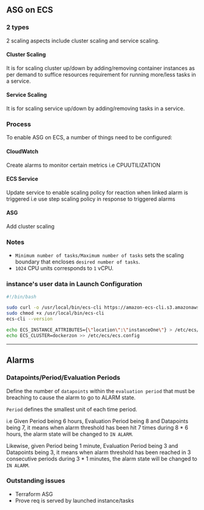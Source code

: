 ## ASG on ECS

### 2 types
2 scaling aspects include cluster scaling and service scaling.

#### Cluster Scaling
It is for scaling cluster up/down by adding/removing container instances as per demand to suffice resources requirement for running more/less tasks in a service.

#### Service Scaling
It is for scaling service up/down by adding/removing tasks in a service.

### Process
To enable ASG on ECS, a number of things need to be configured:

#### CloudWatch

Create alarms to monitor certain metrics i.e CPUUTILIZATION

#### ECS Service

Update service to enable scaling policy for reaction when linked alarm is triggered i.e use step scaling policy in response to triggered alarms

#### ASG

Add cluster scaling


### Notes
- `Minimum number of tasks/Maximum number of tasks` sets the scaling boundary that encloses `desired number of tasks`.
- `1024` CPU units corresponds to `1` vCPU.

### instance's user data in Launch Configuration

```sh
#!/bin/bash

sudo curl -o /usr/local/bin/ecs-cli https://amazon-ecs-cli.s3.amazonaws.com/ecs-cli-linux-amd64-latest
sudo chmod +x /usr/local/bin/ecs-cli
ecs-cli --version

echo ECS_INSTANCE_ATTRIBUTES={\"location\":\"instanceOne\"} > /etc/ecs/ecs.config
echo ECS_CLUSTER=dockerzon >> /etc/ecs/ecs.config
```

---

## Alarms

### Datapoints/Period/Evaluation Periods

Define the number of `datapoints` within the `evaluation period` that must be breaching to cause the alarm to go to ALARM state.

`Period` defines the smallest unit of each time period.

i.e Given Period being 6 hours, Evaluation Period being 8 and Datapoints being 7, it means when alarm threshold has been hit 7 times during 8 * 6 hours, the alarm state will be changed to `IN ALARM`.

Likewise, given Period being 1 minute, Evaluation Period being 3 and Datapoints being 3, it means when alarm threshold has been reached in 3 consecutive periods during 3 * 1 minutes, the alarm state will be changed to `IN ALARM`.

### Outstanding issues

- Terraform ASG
- Prove req is served by launched instance/tasks
